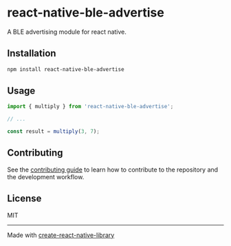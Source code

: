 # react-native-ble-advertise

A BLE advertising module for react native.

## Installation

```sh
npm install react-native-ble-advertise
```

## Usage


```js
import { multiply } from 'react-native-ble-advertise';

// ...

const result = multiply(3, 7);
```


## Contributing

See the [contributing guide](CONTRIBUTING.md) to learn how to contribute to the repository and the development workflow.

## License

MIT

---

Made with [create-react-native-library](https://github.com/callstack/react-native-builder-bob)
